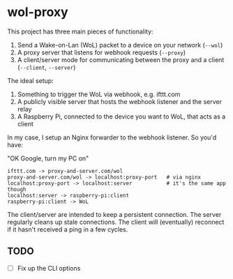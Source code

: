 # wol-proxy

This project has three main pieces of functionality:

1. Send a Wake-on-Lan (WoL) packet to a device on your network (`--wol`)
2. A proxy server that listens for webhook requests (`--proxy`)
3. A client/server mode for communicating between the proxy and a client
   (`--client`, `--server`)

The ideal setup:

1. Something to trigger the WoL via webhook, e.g. ifttt.com
2. A publicly visible server that hosts the webhook listener and the server
   relay
3. A Raspberry Pi, connected to the device you want to WoL, that acts as a
   client

In my case, I setup an Nginx forwarder to the webhook listener. So you'd have:

"OK Google, turn my PC on"

```
ifttt.com -> proxy-and-server.com/wol
proxy-and-server.com/wol -> localhost:proxy-port   # via nginx
localhost:proxy-port -> localhost:server           # it's the same app though
localhost:server -> raspberry-pi:client
raspberry-pi:client -> WoL
```

The client/server are intended to keep a persistent connection. The server
regularly cleans up stale connections. The client will (eventually) reconnect
if it hasn't received a ping in a few cycles.

## TODO

- [ ] Fix up the CLI options
